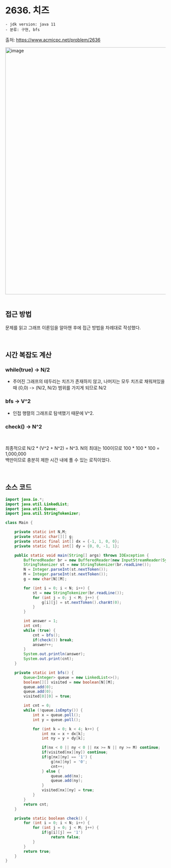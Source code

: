 # 2636. 치즈

    - jdk version: java 11
    - 분류: 구현, bfs

출처: https://www.acmicpc.net/problem/2636
<br>

<img width="777" alt="image" src="https://user-images.githubusercontent.com/56334513/206630531-40385a6c-5837-42bb-a237-156f1ec956be.png">

<br>
<br>

## 접근 방법

문제를 읽고 그래프 이론임을 알아챈 후에 접근 방법을 차례대로 작성했다.

<br>

## 시간 복잡도 계산
### while(true) -> N/2
+ 주어진 그래프의 테두리는 치즈가 존재하지 않고, 나머지는 모두 치즈로 채워져있을 때 (0,0) -> (N/2, N/2) 범위를 가지게 되므로 N/2

### bfs -> V^2
+ 인접 행렬의 그래프로 탐색했기 때문에 V^2.

### check() -> N^2

<br>

최종적으로 N/2 * (V^2 + N^2) = N^3. N의 최대는 100이므로 100 * 100 * 100 = 1,000,000 <br>
백만이므로 충분히 제한 시간 내에 풀 수 있는 로직이었다.

<br>

## 소스 코드
```java
import java.io.*;
import java.util.LinkedList;
import java.util.Queue;
import java.util.StringTokenizer;

class Main {

    private static int N,M;
    private static char[][] g;
    private static final int[] dx = {-1, 1, 0, 0};
    private static final int[] dy = {0, 0, -1, 1};

    public static void main(String[] args) throws IOException {
        BufferedReader br = new BufferedReader(new InputStreamReader(System.in));
        StringTokenizer st = new StringTokenizer(br.readLine());
        N = Integer.parseInt(st.nextToken());
        M = Integer.parseInt(st.nextToken());
        g = new char[N][M];

        for (int i = 0; i < N; i++) {
            st = new StringTokenizer(br.readLine());
            for (int j = 0; j < M; j++) {
                g[i][j] = st.nextToken().charAt(0);
            }
        }

        int answer = 1;
        int cnt;
        while (true) {
            cnt = bfs();
            if(check()) break;
            answer++;
        }
        System.out.println(answer);
        System.out.print(cnt);
    }

    private static int bfs() {
        Queue<Integer> queue = new LinkedList<>();
        boolean[][] visited = new boolean[N][M];
        queue.add(0);
        queue.add(0);
        visited[0][0] = true;

        int cnt = 0;
        while (!queue.isEmpty()) {
            int x = queue.poll();
            int y = queue.poll();

            for (int k = 0; k < 4; k++) {
                int nx = x + dx[k];
                int ny = y + dy[k];

                if(nx < 0 || ny < 0 || nx >= N || ny >= M) continue;
                if(visited[nx][ny]) continue;
                if(g[nx][ny] == '1') {
                    g[nx][ny] = '0';
                    cnt++;
                } else {
                    queue.add(nx);
                    queue.add(ny);
                }
                visited[nx][ny] = true;
            }
        }
        return cnt;
    }

    private static boolean check() {
        for (int i = 0; i < N; i++) {
            for (int j = 0; j < M; j++) {
                if(g[i][j] == '1')
                    return false;
            }
        }
        return true;
    }
}
```